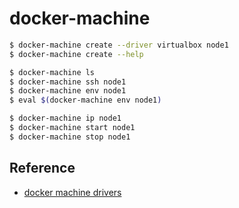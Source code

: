 # docker-machine

```sh
$ docker-machine create --driver virtualbox node1
$ docker-machine create --help

$ docker-machine ls
$ docker-machine ssh node1
$ docker-machine env node1
$ eval $(docker-machine env node1)

$ docker-machine ip node1
$ docker-machine start node1
$ docker-machine stop node1
```

## Reference
- [docker machine drivers](https://docs.docker.com/machine/drivers/)
